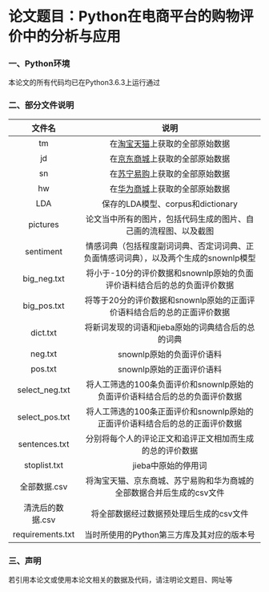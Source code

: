 # 论文题目：Python在电商平台的购物评价中的分析与应用


### 一、Python环境
本论文的所有代码均已在Python3.6.3上运行通过

### 二、部分文件说明
|文件名|说明|
|:---:|:---:|
|tm|在[淘宝天猫](https://detail.tmall.com/item.htm?spm=a230r.1.14.14.385d7868FK4F41&id=589815124915&cm_id=140105335569ed55e27b&abbucket=14&on_comment=1&sku_properties=10004:827902415;5919063:6536025)上获取的全部原始数据|
|jd|在[京东商城](https://item.jd.com/100002795957.html#none)上获取的全部原始数据|
|sn|在[苏宁易购](https://product.suning.com/0000000000/10973073658.html?safp=d488778a.13701.productWrap.2&safc=prd.3.ssdsn_pic00-1_jz&safpn=10007)上获取的全部原始数据|
|hw|在[华为商城](https://www.vmall.com/product/10086102942203.html?cid=70146)上获取的全部原始数据|
|LDA|保存的LDA模型、corpus和dictionary|
|pictures|论文当中所有的图片，包括代码生成的图片、自己画的流程图、以及截图|
|sentiment|情感词典（包括程度副词词典、否定词词典、正负面情感词词典），以及两个生成的snownlp模型|
|big_neg.txt|将小于-10分的评价数据和snownlp原始的负面评价语料结合后的总的负面评价数据|
|big_pos.txt|将等于20分的评价数据和snownlp原始的正面评价语料结合后的总的正面评价数据|
|dict.txt|将新词发现的词语和jieba原始的词典结合后的总的词典|
|neg.txt|snownlp原始的负面评价语料|
|pos.txt|snownlp原始的正面评价语料|
|select_neg.txt|将人工筛选的100条负面评价和snownlp原始的负面评价语料结合后的总的负面评价数据|
|select_pos.txt|将人工筛选的100条正面评价和snownlp原始的正面评价语料结合后的总的正面评价数据|
|sentences.txt|分别将每个人的评论正文和追评正文相加而生成的总的评价数据|
|stoplist.txt|jieba中原始的停用词|
|全部数据.csv|将淘宝天猫、京东商城、苏宁易购和华为商城的全部数据合并后生成的csv文件|
|清洗后的数据.csv|将全部数据经过数据预处理后生成的csv文件|
|requirements.txt|当时所使用的Python第三方库及其对应的版本号|

### 三、声明
若引用本论文或使用本论文相关的数据及代码，请注明论文题目、网址等
